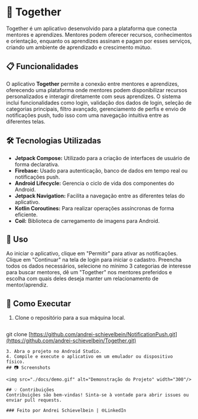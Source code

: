 # 🚀 Together
Together é um aplicativo desenvolvido para a plataforma que conecta mentores e aprendizes. Mentores podem oferecer recursos, conhecimentos e orientação, enquanto os aprendizes assinam e pagam por esses serviços, criando um ambiente de aprendizado e crescimento mútuo.

## 📋 Funcionalidades
O aplicativo **Together** permite a conexão entre mentores e aprendizes, oferecendo uma plataforma onde mentores podem disponibilizar recursos personalizados e interagir diretamente com seus aprendizes. O sistema inclui funcionalidades como login, validação dos dados de login, seleção de categorias principais, filtro avançado, gerenciamento de perfis e envio de notificações push, tudo isso com uma navegação intuitiva entre as diferentes telas.

## 🛠 Tecnologias Utilizadas

- **Jetpack Compose:** Utilizado para a criação de interfaces de usuário de forma declarativa.
- **Firebase:** Usado para autenticação, banco de dados em tempo real ou notificações push.
- **Android Lifecycle:** Gerencia o ciclo de vida dos componentes do Android.
- **Jetpack Navigation:** Facilita a navegação entre as diferentes telas do aplicativo.
- **Kotlin Coroutines:** Para realizar operações assíncronas de forma eficiente.
- **Coil:** Biblioteca de carregamento de imagens para Android.

## 📱 Uso
Ao iniciar o aplicativo, clique em "Permitir" para ativar as notificações. Clique em "Continuar" na tela de login para iniciar o cadastro. Preencha todos os dados necessários, selecione no mínimo 3 categorias de interesse para buscar mentores, dê um "Together" nos mentores preferidos e escolha com quais deles deseja manter um relacionamento de mentor/aprendiz.

## 📝 Como Executar
1. Clone o repositório para a sua máquina local.
   ```bash
git clone [https://github.com/andrei-schievelbein/NotificationPush.git](https://github.com/andrei-schievelbein/Together.git)
```
3. Abra o projeto no Android Studio.
4. Compile e execute o aplicativo em um emulador ou dispositivo físico.
## 📷 Screenshots

<img src="./docs/demo.gif" alt="Demonstração do Projeto" width="300"/>

## 💡 Contribuições
Contribuições são bem-vindas! Sinta-se à vontade para abrir issues ou enviar pull requests.

### Feito por Andrei Schievelbein | 🌐LinkedIn

